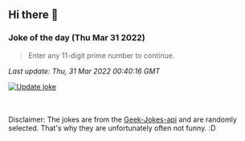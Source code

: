 ## Hi there 👋

### Joke of the day (Thu Mar 31 2022)
<!-- joke -->
>Enter any 11-digit prime number to continue.
<!-- /joke -->

*Last update: Thu, 31 Mar 2022 00:40:16 GMT*

[![Update joke](https://github.com/nclskfm/nclskfm/actions/workflows/joke.yml/badge.svg)](https://github.com/nclskfm/nclskfm/actions/workflows/joke.yml)

<br><br>
Disclaimer: The jokes are from the [Geek-Jokes-api](https://github.com/sameerkumar18/geek-joke-api) and are randomly selected. That's why they are unfortunately often not funny. :D
